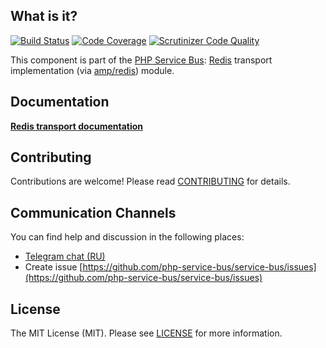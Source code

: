 ## What is it?
[![Build Status](https://travis-ci.org/php-service-bus/module-redis-transport.svg?branch=v3.3)](https://travis-ci.org/php-service-bus/module-redis-transport)
[![Code Coverage](https://scrutinizer-ci.com/g/php-service-bus/module-redis-transport/badges/coverage.png?b=v3.3)](https://scrutinizer-ci.com/g/php-service-bus/module-redis-transport/?branch=v3.3)
[![Scrutinizer Code Quality](https://scrutinizer-ci.com/g/php-service-bus/module-redis-transport/badges/quality-score.png?b=v3.3)](https://scrutinizer-ci.com/g/php-service-bus/module-redis-transport/?branch=v3.3)

This component is part of the [PHP Service Bus](https://github.com/php-service-bus/service-bus): [Redis](https://redis.io/) transport implementation (via [amp/redis](https://github.com/amphp/redis)) module.

## Documentation
[**Redis transport documentation**](https://github.com/php-service-bus/documentation/blob/master/pages/modules/redis_transport.md)

## Contributing
Contributions are welcome! Please read [CONTRIBUTING](CONTRIBUTING.md) for details.

## Communication Channels
You can find help and discussion in the following places:
* [Telegram chat (RU)](https://t.me/php_service_bus)
* Create issue [https://github.com/php-service-bus/service-bus/issues](https://github.com/php-service-bus/service-bus/issues)

## License

The MIT License (MIT). Please see [LICENSE](LICENSE.md) for more information.
